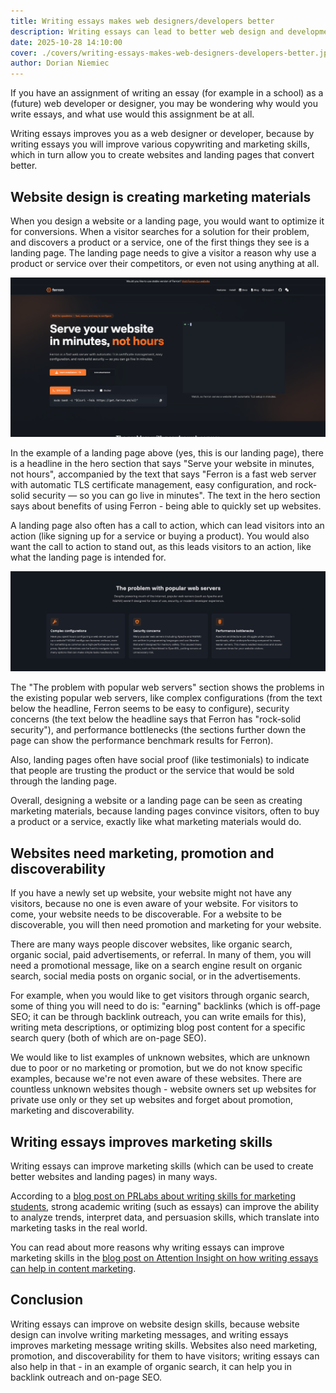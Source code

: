 ```yaml
---
title: Writing essays makes web designers/developers better
description: Writing essays can lead to better web design and development skills, because it improves copywriting and marketing skills.
date: 2025-10-28 14:10:00
cover: ./covers/writing-essays-makes-web-designers-developers-better.jpg
author: Dorian Niemiec
---
```


If you have an assignment of writing an essay (for example in a school) as a (future) web developer or designer, you may be wondering why would you write essays, and what use would this assignment be at all.

Writing essays improves you as a web designer or developer, because by writing essays you will improve various copywriting and marketing skills, which in turn allow you to create websites and landing pages that convert better.

## Website design is creating marketing materials

When you design a website or a landing page, you would want to optimize it for conversions. When a visitor searches for a solution for their problem, and discovers a product or a service, one of the first things they see is a landing page. The landing page needs to give a visitor a reason why use a product or service over their competitors, or even not using anything at all.

![A Ferron 2 landing page](./img/ferron-landing-page.png)

In the example of a landing page above (yes, this is our landing page), there is a headline in the hero section that says "Serve your website in minutes, not hours", accompanied by the text that says "Ferron is a fast web server with automatic TLS certificate management, easy configuration, and rock-solid security — so you can go live in minutes". The text in the hero section says about benefits of using Ferron - being able to quickly set up websites.

A landing page also often has a call to action, which can lead visitors into an action (like signing up for a service or buying a product). You would also want the call to action to stand out, as this leads visitors to an action, like what the landing page is intended for.

![A "Problems with popular web servers" section on the Ferron 2 landing page](./img/ferron-landing-page-problem-agitation.png)

The "The problem with popular web servers" section shows the problems in the existing popular web servers, like complex configurations (from the text below the headline, Ferron seems to be easy to configure), security concerns (the text below the headline says that Ferron has "rock-solid security"), and performance bottlenecks (the sections further down the page can show the performance benchmark results for Ferron).

Also, landing pages often have social proof (like testimonials) to indicate that people are trusting the product or the service that would be sold through the landing page.

Overall, designing a website or a landing page can be seen as creating marketing materials, because landing pages convince visitors, often to buy a product or a service, exactly like what marketing materials would do.

## Websites need marketing, promotion and discoverability

If you have a newly set up website, your website might not have any visitors, because no one is even aware of your website. For visitors to come, your website needs to be discoverable. For a website to be discoverable, you will then need promotion and marketing for your website.

There are many ways people discover websites, like organic search, organic social, paid advertisements, or referral. In many of them, you will need a promotional message, like on a search engine result on organic search, social media posts on organic social, or in the advertisements.

For example, when you would like to get visitors through organic search, some of thing you will need to do is: "earning" backlinks (which is off-page SEO; it can be through backlink outreach, you can write emails for this), writing meta descriptions, or optimizing blog post content for a specific search query (both of which are on-page SEO).

We would like to list examples of unknown websites, which are unknown due to poor or no marketing or promotion, but we do not know specific examples, because we're not even aware of these websites. There are countless unknown websites though - website owners set up websites for private use only or they set up websites and forget about promotion, marketing and discoverability.

## Writing essays improves marketing skills

Writing essays can improve marketing skills (which can be used to create better websites and landing pages) in many ways.

According to a [blog post on PRLabs about writing skills for marketing students](https://prlab.co/blog/from-classroom-to-campaign-writing-skills-every-marketing-student-needs/), strong academic writing (such as essays) can improve the ability to analyze trends, interpret data, and persuasion skills, which translate into marketing tasks in the real world.

You can read about more reasons why writing essays can improve marketing skills in the [blog post on Attention Insight on how writing essays can help in content marketing](https://attentioninsight.com/how-essay-writing-skills-can-help-you-in-content-marketing/).

## Conclusion

Writing essays can improve on website design skills, because website design can involve writing marketing messages, and writing essays improves marketing message writing skills. Websites also need marketing, promotion, and discoverability for them to have visitors; writing essays can also help in that - in an example of organic search, it can help you in backlink outreach and on-page SEO.
